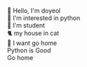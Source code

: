 👀 Hello, I'm doyeol  
🐤 I'm interested in python  
💙 I'm student  
🐈 my house in cat  
🏃 I want go home  
Python is Good  
Go home  